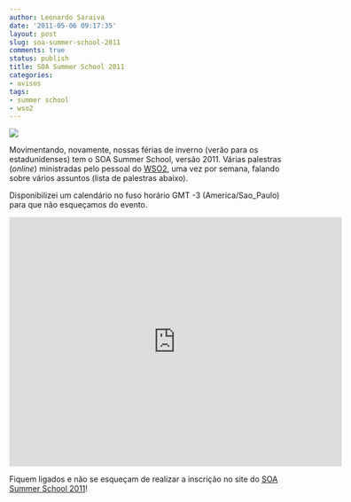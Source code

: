 ```yaml
---
author: Leonardo Saraiva
date: '2011-05-06 09:17:35'
layout: post
slug: soa-summer-school-2011
comments: true
status: publish
title: SOA Summer School 2011
categories:
- avisos
tags:
- summer school
- wso2
---
```


![](http://assets.mcorp.com.br/wp-content/uploads/2011/05/summerschool-2011.gif)

Movimentando, novamente, nossas férias de inverno (verão para os
estadunidenses) tem o SOA Summer School, versão 2011. Várias palestras
(_online_) ministradas pelo pessoal do [WSO2](http://www.wso2.org), uma vez
por semana, falando sobre vários assuntos (lista de palestras abaixo).

Disponibilizei um calendário no fuso horário GMT -3 (America/Sao_Paulo) para
que não esqueçamos do evento.

<iframe src="https://www.google.com/calendar/b/0/embed?showPrint=0&amp;showCalendars=0&amp;mode=AGENDA&amp;height=450&amp;wkst=1&amp;bgcolor=%23FFFFFF&amp;src=maneh.org_j9mbgf10sln3f2k01d94n0fl10%40group.calendar.google.com&amp;color=%23182C57&amp;ctz=America%2FSao_Paulo" style=" border-width:0 " width="600" height="450" frameborder="0" scrolling="no"></iframe>

Fiquem ligados e não se esqueçam de realizar a inscrição no site do [SOA Summer School 2011](http://wso2.org/training)!

